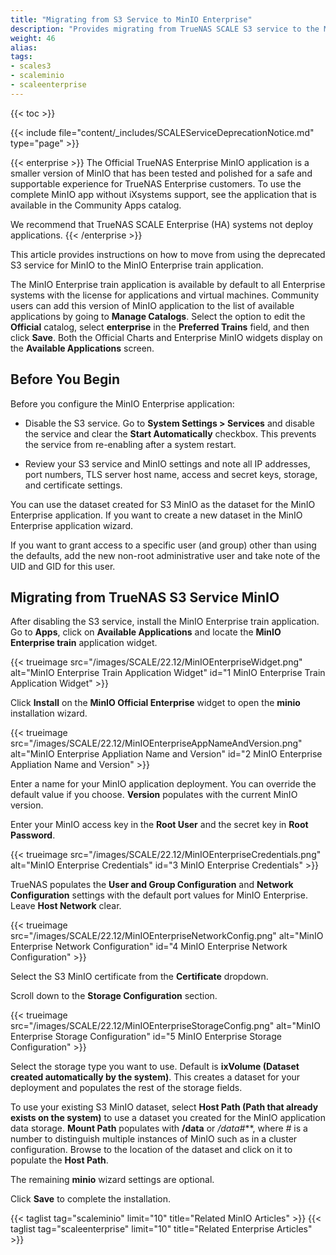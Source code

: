 ```yaml
---
title: "Migrating from S3 Service to MinIO Enterprise"
description: "Provides migrating from TrueNAS SCALE S3 service to the MinIO Enterprise train application instructions."
weight: 46
alias: 
tags:
- scales3
- scaleminio
- scaleenterprise
---
```



{{< toc >}}

{{< include file="content/_includes/SCALEServiceDeprecationNotice.md" type="page" >}}

{{< enterprise >}}
The Official TrueNAS Enterprise MinIO application is a smaller version of MinIO that has been tested and polished for a safe and supportable experience for TrueNAS Enterprise customers. 
To use the complete MinIO app without iXsystems support, see the application that is available in the Community Apps catalog.

We recommend that TrueNAS SCALE Enterprise (HA) systems not deploy applications.
{{< /enterprise >}}

This article provides instructions on how to move from using the deprecated S3 service for MinIO to the MinIO Enterprise train application. 

The MinIO Enterprise train application is available by default to all Enterprise systems with the license for applications and virtual machines. 
Community users can add this version of MinIO application to the list of available applications by going to **Manage Catalogs**. 
Select the option to edit the **Official** catalog, select **enterprise** in the **Preferred Trains** field, and then click **Save**.
Both the Official Charts and Enterprise MinIO widgets display on the **Available Applications** screen.

## Before You Begin
Before you configure the MinIO Enterprise application:

* Disable the S3 service.
  Go to **System Settings > Services** and disable the service and clear the **Start Automatically** checkbox. 
  This prevents the service from re-enabling after a system restart.

* Review your S3 service and MinIO settings and note all IP addresses, port numbers, TLS server host name, access and secret keys, storage, and certificate settings.

You can use the dataset created for S3 MinIO as the dataset for the MinIO Enterprise application. 
If you want to create a new dataset in the MinIO Enterprise application wizard.

If you want to grant access to a specific user (and group) other than using the defaults, add the new non-root administrative user and take note of the UID and GID for this user.

## Migrating from TrueNAS S3 Service MinIO

After disabling the S3 service, install the MinIO Enterprise train application. 
Go to **Apps**, click on **Available Applications** and locate the **MinIO Enterprise train** application widget.

{{< trueimage src="/images/SCALE/22.12/MinIOEnterpriseWidget.png" alt="MinIO Enterprise Train Application Widget" id="1 MinIO Enterprise Train Application Widget" >}} 

Click **Install** on the **MinIO Official Enterprise** widget to open the **minio** installation wizard.

{{< trueimage src="/images/SCALE/22.12/MinIOEnterpriseAppNameAndVersion.png" alt="MinIO Enterprise Appliation Name and Version" id="2 MinIO Enterprise Appliation Name and Version" >}} 

Enter a name for your MinIO application deployment. You can override the default value if you choose. 
**Version** populates with the current MinIO version.

Enter your MinIO access key in the **Root User** and the secret key in **Root Password**.

{{< trueimage src="/images/SCALE/22.12/MinIOEnterpriseCredentials.png" alt="MinIO Enterprise Credentials" id="3 MinIO Enterprise Credentials" >}}

TrueNAS populates the **User and Group Configuration** and **Network Configuration** settings with the default port values for MinIO Enterprise. 
Leave **Host Network** clear. 

{{< trueimage src="/images/SCALE/22.12/MinIOEnterpriseNetworkConfig.png" alt="MinIO Enterprise Network Configuration" id="4 MinIO Enterprise Network Configuration" >}}

Select the S3 MinIO certificate from the **Certificate** dropdown.

Scroll down to the **Storage Configuration** section. 

{{< trueimage src="/images/SCALE/22.12/MinIOEnterpriseStorageConfig.png" alt="MinIO Enterprise Storage Configuration" id="5 MinIO Enterprise Storage Configuration" >}}

Select the storage type you want to use. 
Default is **ixVolume (Dataset created automatically by the system)**. 
This creates a dataset for your deployment and populates the rest of the storage fields. 

To use your existing S3 MinIO dataset, select **Host Path (Path that already exists on the system)** to use a dataset you created for the MinIO application data storage. 
**Mount Path** populates with **/data** or **/data*#***, where *#* is a number to distinguish multiple instances of MinIO such as in a cluster configuration. 
Browse to the location of the dataset and click on it to populate the **Host Path**. 

The remaining **minio** wizard settings are optional.

Click **Save** to complete the installation.

{{< taglist tag="scaleminio" limit="10" title="Related MinIO Articles" >}}
{{< taglist tag="scaleenterprise" limit="10" title="Related Enterprise Articles" >}}